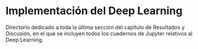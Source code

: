 # Implementación del Deep Learning
Directorio dedicado a toda la última sección del capítulo de Resultados y Discusión, en el que se incluyen todos los cuadernos de Jupyter relativos al Deep Learning.
